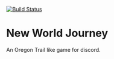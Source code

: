 [![Build Status](https://travis-ci.com/TestTeamPlzIgnore/New-World-Journey.svg?branch=master)](https://travis-ci.com/TestTeamPlzIgnore/New-World-Journey)

# New World Journey

An Oregon Trail like game for discord.
